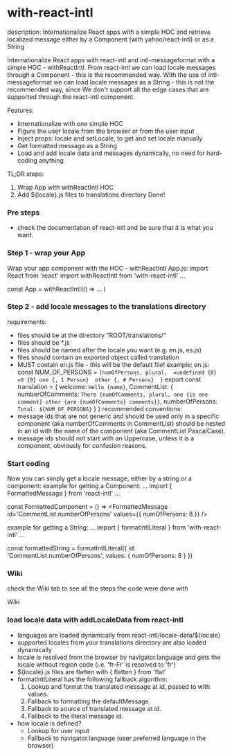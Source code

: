 # with-react-intl

description: 
Internationalize React apps with a simple HOC and retrieve localized message either by a Component (with yahoo/react-intl) or as a String 

Internationalize React apps with react-intl and intl-messageformat with a simple HOC - withReactIntl.
From react-intl we can load locale messages through a Component - this is the recommended way.
With the use of intl-messageformat we can load locale messages as a String - this is not the recommended way, since We don't support all the edge cases that are supported through the react-intl component.

Features:
- Internationalize with one simple HOC
- Figure the user locale from the browser or from the user input
- Inject props: locale and setLocale, to get and set locale manually
- Get formatted message as a String
- Load and add locale data and messages dynamically, no need for hard-coding anything

TL;DR steps:
1. Wrap App with withReactIntl HOC
2. Add ${locale}.js files to translations directory
Done!

### Pre steps
- check the documentation of react-intl and be sure that it is what you want.

### Step 1 - wrap your App
Wrap your app component with the HOC - withReactIntl
App.js:
import React from 'react'
import withReactIntl from 'with-react-intl'
...

const App = withReactIntl(() =>
    ...
)

### Step 2 - add locale messages to the translations directory
requirements:
- files should be at the directory "ROOT/translations/"
- files should be *.js
- files should be named after the locale you want (e.g. en.js, es.js)
- files should contain an exported object called translation
- MUST contain en.js file - this will be the default file!
example:
en.js:
const NUM_OF_PERSONS = `{numOfPersons, plural, 
=undefined {0} 
=0 {0}
one {, 1 Person} 
other {, # Persons} 
}`
export const translation = {
    welcome: `Hello {name}`,
    CommentList: {
        numberOfComments: `There {numOfComments, plural, one {is one comment} other {are {numOfComments} comments}}`,
        numberOfPersons: `Total: ${NUM_OF_PERSONS}`
    }
}
recommended conventions:
- message ids that are not generic and should be used only in a specific component (aka numberOfComments in CommentList) should be nested in an id with the name of the component (aka CommentList PascalCase).
- message ids should not start with an Uppercase, unless it is a component, obviously for confusion reasons.

### Start coding
Now you can simply get a locale message, either by a string or a component:
example for getting a Component: 
...
import { FormattedMessage } from 'react-intl'
...

const FormattedComponent = () => 
    <FormattedMessage id='CommentList.numberOfPersons' values={{ numOfPersons: 8 }} />
    
example for getting a String: 
...
import { formatIntlLiteral } from 'with-react-intl'
...

const formattedString = formatIntlLiteral({ id: 'CommentList.numberOfPersons', values: { numOfPersons: 8 } })

### Wiki
check the Wiki tab to see all the steps the code were done with

Wiki
### load locale data with addLocaleData from react-intl
- languages are loaded dynamically from react-intl/locale-data/${locale}
- supported locales from your translations directory are also loaded dynamically
- locale is resolved from the browser by navigator.language and gets the locale without region code (i.e. 'fr-Fr' is resolved to 'fr')
- ${locale}.js files are flatten with { flatten } from 'flat'
- formatIntlLiteral has the following fallback algorithm:
    1. Lookup and format the translated message at id, passed to <IntlProvider> with values.
    2. Fallback to formatting the defaultMessage.
    3. Fallback to source of translated message at id.
    4. Fallback to the literal message id.
- how locale is defined?
    - Lookup for user input
    - Fallback to navigator.language (user preferred language in the browser)



